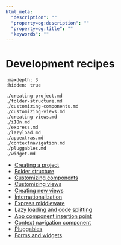 ```yaml
---
html_meta:
  "description": ""
  "property=og:description": ""
  "property=og:title": ""
  "keywords": ""
---
```


# Development recipes


```{toctree}
:maxdepth: 3
:hidden: true

./creating-project.md
./folder-structure.md
./customizing-components.md
./customizing-views.md
./creating-views.md
./i18n.md
./express.md
./lazyload.md
./appextras.md
./contextnavigation.md
./pluggables.md
./widget.md

```

- [Creating a project](./creating-project.md)
- [Folder structure](./folder-structure.md)
- [Customizing components](./customizing-components.md)
- [Customizing views](./customizing-views.md)
- [Creating new views](./creating-views.md)
- [Internationalization](./i18n.md)
- [Express middleware](./express.md)
- [Lazy loading and code splitting](./lazyload.md)
- [App component insertion point](./appextras.md)
- [Context navigation component](./contextnavigation.md)
- [Pluggables](./pluggables.md)
- [Forms and widgets](./widget.md)
